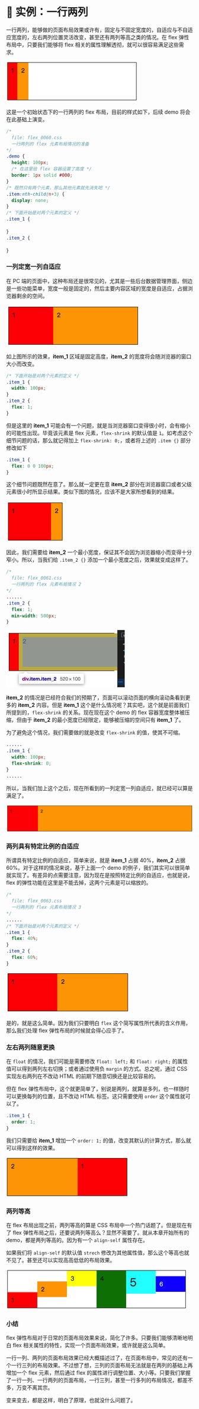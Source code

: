 # 📕 实例：一行两列

一行两列，能够做的页面布局效果或许有，固定与不固定宽度的，自适应与不自适应宽度的，左右两列位置灵活改变，甚至还有两列等高之类的情况。在 flex 弹性布局中，只要我们能够将 flex 相关的属性理解透彻，就可以很容易满足这些需求。

<img src="image/03-02-01.png" style="zoom:50%;" />

这是一个初始状态下的一行两列的 flex 布局，目前的样式如下，后续 demo 将会在此基础上演变。

```css
/*
  file: flex_0060.css
  一行两列的 flex 元素布局情况的准备
*/
.demo {
  height: 100px;
  /* 在这里给 flex 容器设置了高度 */
  border: 1px solid #000;
}
/* 既然只有两个元素，那么其他元素就先消失吧 */
.item:nth-child(n+3) {
  display: none;
}
/* 下面开始是对两个元素的定义 */
.item_1 {

}
.item_2 {

}
```



### 一列定宽一列自适应

在 PC 端的页面中，这种布局还是很常见的，尤其是一些后台数据管理界面，侧边是一些功能菜单，宽度一般是固定的，然后主要内容区域的宽度是自适应，占据浏览器剩余的空间。

<img src="image/03-02-02.png" style="zoom:50%;" />

如上图所示的效果，**item_1** 区域是固定高度，**item_2** 的宽度将会随浏览器的窗口大小而改变。

```css
/* 下面开始是对两个元素的定义 */
.item_1 {
  width: 100px;
}
.item_2 {
  flex: 1;
}
```

但是这里的 **item_1** 可能会有一个问题，就是当浏览器窗口变得很小时，会有缩小的可能性出现。毕竟该元素是 flex 元素，`flex-shrink` 的默认值是 `1`。如考虑这个细节问题的话，那么就记得加上 `flex-shrink: 0;`，或者将上述的 `.item {}` 部分修改如下

```css
.item_1 {
  flex: 0 0 100px;
}
```

这个细节问题既然在意了。那么就一定更在意 **item_2** 部分在浏览器窗口或者父级元素很小时所显示结果。类似下图的情况，应该不是大家所想看到的结果。

<img src="image/03-02-03.png" style="zoom:50%;" />

因此，我们需要给 **item_2** 一个最小宽度，保证其不会因为浏览器缩小而变得十分窄小。所以，当我们给 `.item_2 {}` 添加一个最小宽度之后，效果就变成这样了。

```css
/*
  file: flex_0061.css
  一行两列的 flex 元素布局情况 2
*/
......
.item_2 {
  flex: 1;
  min-width: 500px;
}
```

<img src="image/03-02-04.png" style="zoom:50%;" />

**item_2** 的情况是已经符合我们的预期了，页面可以滚动页面的横向滚动条看到更多的 **item_2** 内容。但是 **item_1** 这个是什么情况呢？其实吧，这个就是前面我们所提到的，`flex-shrink` 的关系。现在现在这个 demo 的 flex 容器宽度整体被压缩，但由于 **item_2** 的最小宽度已经限定，能够被压缩的空间只有 **item_1** 了。

为了避免这个情况，我们需要做的就是改变 `flex-shrink` 的值，使其不可缩。

```css
......
.item_1 {
  width: 100px;
  flex-shrink: 0;
}
......
```

所以，当我们加上这个之后，现在所看到的一列定宽一列自适应，就已经可以算是满足了。

<img src="image/03-02-05.png" style="zoom:50%;" />



### 两列具有特定比例的自适应

所谓具有特定比例的自适应，简单来说，就是 **item_1** 占据 40%，**item_2** 占据 60%。对于这样的情况来说，基于上面一个 demo 的例子，我们其实可以很简单就实现了。有差异的点需要注意，因为现在是按照特定比例的自适应，也就是说，flex 的弹性功能在这里是不能去掉，这两个元素是可以缩放的。

```css
/*
  file: flex_0063.css
  一行两列的 flex 元素布局情况 3
*/
......
/* 下面开始是对两个元素的定义 */
.item_1 {
  flex: 40%;
}
.item_2 {
  flex: 60%;
}
```

<img src="image/03-02-06.png" style="zoom:50%;" />

是的，就是这么简单。因为我们只要明白 `flex` 这个简写属性所代表的含义作用，那么我们处理 flex 弹性布局的时候就会得心应手了。



### 左右两列随意更换

在 `float` 的情况，我们可能是需要修改 `float: left;` 和 `float: right;` 的属性值可以得到两列左右切换；或者通过使用负 `margin` 的方式。总之呢，通过 CSS 实现左右两列在不改动 HTML 的前期下随意切换还是比较容易的。

但在 flex 弹性布局中，这个就更简单了，别说是两列，就算是多列，也一样随时可以更换每列的位置，且不改动 HTML 标签。这只需要使用 `order` 这个属性就可以了。

```css
.item_1 {
  order: 1;
}
```

我们只需要给 **item_1** 增加一个 `order: 1;` 的值，改变其默认的计算方式，那么就可以得到这样的效果。

<img src="image/03-02-07.png" style="zoom:50%;" />



### 两列等高

在 flex 布局出现之前，两列等高的算是 CSS 布局中一个热门话题了。但是现在有了 flex 弹性布局之后，还要说两列等高么？显然不需要了。就从本章开始所有的 demo，都是两列等高的。因为有一个 `align-self` 属性存在。

如果我们将 `align-self` 的默认值 `strech` 修改为其他属性值，那么这个等高也就不见了。甚至还可以实现高高低低的布局效果。

<img src="image/02-11-04.png" style="zoom:50%;" />



### 小结

flex 弹性布局对于日常的页面布局效果来说，简化了许多。只要我们能够清晰地明白 flex 相关属性的特性，实现一个页面布局效果，或许就是这么简单。

一行一列、两列的页面布局效果已经大概描述过了，在页面布局中，常见的还有一个一行三列的布局效果。不过想了想，三列的页面布局无法就是在两列的基础上再增加一个 flex 元素，然后通过 flex 的属性进行调整位置、大小等。只要我们掌握了一行一列、一行两列的页面布局，一行三列，甚至一行多列的布局情况，都差不多，万变不离其宗。

变来变去，都是这样，明白了原理，也就没什么问题了。

